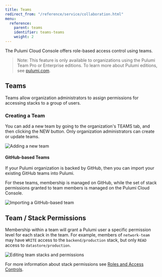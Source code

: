 ```yaml
---
title: Teams
redirect_from: "/reference/service/collaboration.html"
menu:
  reference:
    parent: teams
    identifier: teams-teams
    weight: 2
---
```


The Pulumi Cloud Console offers role-based access control using teams.

> Note: This feature is only available to organizations using the Pulumi Team Pro or
> Enterprise editions. To learn more about Pulumi editions, see [pulumi.com](https://www.pulumi.com/pricing/).

## Teams

Teams allow organization administrators to assign permissions for accessing stacks
to a group of users.

### Creating a Team

You can add a new team by going to the organization's TEAMS tab, and then
clicking the NEW button. Only organization administrators can create or update teams.

![Adding a new team](../../images/reference/service/new-team-card.png)

#### GitHub-based Teams

If your Pulumi organization is backed by GitHub, then you can import your existing
GitHub teams into Pulumi.

For these teams, membership is managed on GitHub, while the set of stack
permissions granted to team members is managed on the Pulumi Cloud Console.

![Importing a GitHub-based team](../../images/reference/service/add-github-team-card.png)

## Team / Stack Permissions

Membership within a team will grant a Pulumi user a specific permission level for each
stack in the team. For example, members of `network-team` may have `WRITE` access to the
`backend/production` stack, but only `READ` access to `datastore/production`.

![Editing team stacks and permissions](../../images/reference/service/editing-stack-permissions.png)

For more information about stack permissions see
[Roles and Access Controls](./roles-and-access-controls.html).
